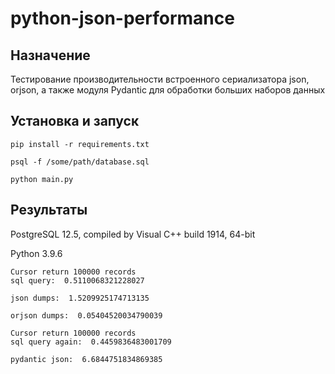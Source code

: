 # python-json-performance

## Назначение

Тестирование производительности встроенного сериализатора 
json, orjson, а также модуля Pydantic для обработки больших наборов данных


## Установка и запуск

`pip install -r requirements.txt`

`psql -f /some/path/database.sql`

`python main.py`


## Результаты

PostgreSQL 12.5, compiled by Visual C++ build 1914, 64-bit

Python 3.9.6

```
Cursor return 100000 records
sql query:  0.5110068321228027 

json dumps:  1.5209925174713135 

orjson dumps:  0.05404520034790039 

Cursor return 100000 records
sql query again:  0.4459836483001709 

pydantic json:  6.6844751834869385

```
